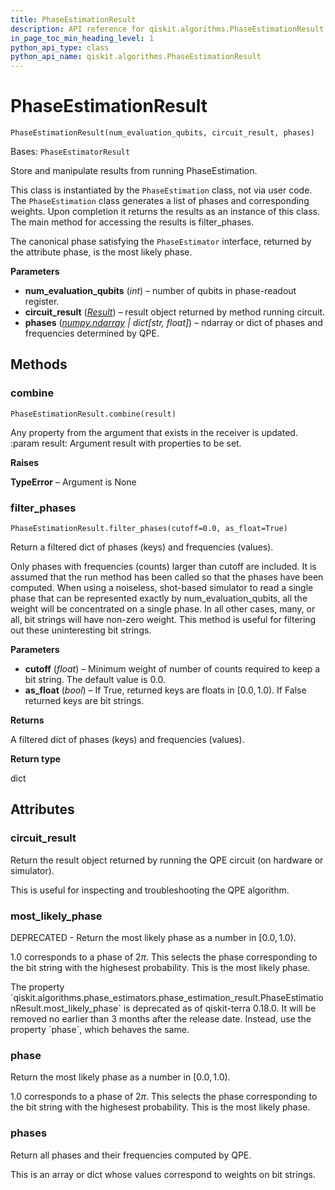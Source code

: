 ```yaml
---
title: PhaseEstimationResult
description: API reference for qiskit.algorithms.PhaseEstimationResult
in_page_toc_min_heading_level: 1
python_api_type: class
python_api_name: qiskit.algorithms.PhaseEstimationResult
---
```


# PhaseEstimationResult

<span id="qiskit.algorithms.PhaseEstimationResult" />

`PhaseEstimationResult(num_evaluation_qubits, circuit_result, phases)`

Bases: `PhaseEstimatorResult`

Store and manipulate results from running PhaseEstimation.

This class is instantiated by the `PhaseEstimation` class, not via user code. The `PhaseEstimation` class generates a list of phases and corresponding weights. Upon completion it returns the results as an instance of this class. The main method for accessing the results is filter\_phases.

The canonical phase satisfying the `PhaseEstimator` interface, returned by the attribute phase, is the most likely phase.

**Parameters**

*   **num\_evaluation\_qubits** (*int*) – number of qubits in phase-readout register.
*   **circuit\_result** ([*Result*](qiskit.result.Result "qiskit.result.Result")) – result object returned by method running circuit.
*   **phases** ([*numpy.ndarray*](https://numpy.org/doc/stable/reference/generated/numpy.ndarray.html#numpy.ndarray "(in NumPy v1.25)") *| dict\[str, float]*) – ndarray or dict of phases and frequencies determined by QPE.

## Methods

<span id="qiskit-algorithms-phaseestimationresult-combine" />

### combine

<span id="qiskit.algorithms.PhaseEstimationResult.combine" />

`PhaseEstimationResult.combine(result)`

Any property from the argument that exists in the receiver is updated. :param result: Argument result with properties to be set.

**Raises**

**TypeError** – Argument is None

<span id="qiskit-algorithms-phaseestimationresult-filter-phases" />

### filter\_phases

<span id="qiskit.algorithms.PhaseEstimationResult.filter_phases" />

`PhaseEstimationResult.filter_phases(cutoff=0.0, as_float=True)`

Return a filtered dict of phases (keys) and frequencies (values).

Only phases with frequencies (counts) larger than cutoff are included. It is assumed that the run method has been called so that the phases have been computed. When using a noiseless, shot-based simulator to read a single phase that can be represented exactly by num\_evaluation\_qubits, all the weight will be concentrated on a single phase. In all other cases, many, or all, bit strings will have non-zero weight. This method is useful for filtering out these uninteresting bit strings.

**Parameters**

*   **cutoff** (*float*) – Minimum weight of number of counts required to keep a bit string. The default value is 0.0.
*   **as\_float** (*bool*) – If True, returned keys are floats in $[0.0, 1.0)$. If False returned keys are bit strings.

**Returns**

A filtered dict of phases (keys) and frequencies (values).

**Return type**

dict

## Attributes

<span id="qiskit.algorithms.PhaseEstimationResult.circuit_result" />

### circuit\_result

Return the result object returned by running the QPE circuit (on hardware or simulator).

This is useful for inspecting and troubleshooting the QPE algorithm.

<span id="qiskit.algorithms.PhaseEstimationResult.most_likely_phase" />

### most\_likely\_phase

DEPRECATED - Return the most likely phase as a number in $[0.0, 1.0)$.

1.0 corresponds to a phase of $2\pi$. This selects the phase corresponding to the bit string with the highesest probability. This is the most likely phase.

<Admonition title="Deprecated since version 0.18.0" type="danger">
  The property `qiskit.algorithms.phase_estimators.phase_estimation_result.PhaseEstimationResult.most_likely_phase` is deprecated as of qiskit-terra 0.18.0. It will be removed no earlier than 3 months after the release date. Instead, use the property `phase`, which behaves the same.
</Admonition>

<span id="qiskit.algorithms.PhaseEstimationResult.phase" />

### phase

Return the most likely phase as a number in $[0.0, 1.0)$.

1.0 corresponds to a phase of $2\pi$. This selects the phase corresponding to the bit string with the highesest probability. This is the most likely phase.

<span id="qiskit.algorithms.PhaseEstimationResult.phases" />

### phases

Return all phases and their frequencies computed by QPE.

This is an array or dict whose values correspond to weights on bit strings.

